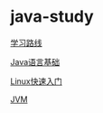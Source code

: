 # java-study

[学习路线](Java后端学习路线.md)

[Java语言基础](Java语言基础/README.md)

[Linux快速入门](Linux/Linux快速入门.md)

[JVM](JVM/)



